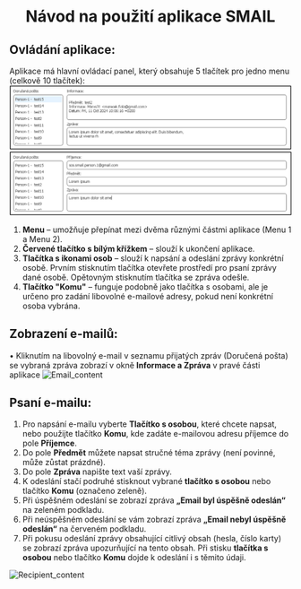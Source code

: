 # <p align="center">Návod na použití aplikace SMAIL</p>
## Ovládání aplikace:
Aplikace má hlavní ovládací panel, který obsahuje 5 tlačítek pro jedno menu (celkově 10 tlačítek):  
 ![MENU_1](smail/screens/smail_email_content_cz.png)
 ![MENU_2](smail/screens/smail_recipient_content_cz.png)
1.	**Menu** – umožňuje přepínat mezi dvěma různými částmi aplikace (Menu 1 a Menu 2).
2.	**Červené tlačítko s bílým křížkem** – slouží k ukončení aplikace.
3.	**Tlačítka s ikonami osob** – slouží k napsání a odeslání zprávy konkrétní osobě. Prvním stisknutím tlačítka otevřete prostředí pro psaní zprávy dané osobě. Opětovným stisknutím tlačítka se zpráva odešle.
4.	**Tlačítko "Komu"** – funguje podobně jako tlačítka s osobami, ale je určeno pro zadání libovolné e-mailové adresy, pokud není konkrétní osoba vybrána.
## Zobrazení e-mailů:
•	Kliknutím na libovolný e-mail v seznamu přijatých zpráv (Doručená pošta) se vybraná zpráva zobrazí v okně **Informace a Zpráva** v pravé části aplikace
 ![Email_content](https://github.com/Marxs31/testing-sos/blob/cc4775e96a10d8273feac5364e4163d0cb4f7499/screens/email_content.png)
## Psaní e-mailu:
1.	Pro napsání e-mailu vyberte **Tlačítko s osobou**, které chcete napsat, nebo použijte tlačítko **Komu**, kde zadáte e-mailovou adresu příjemce do pole **Příjemce**. 
2.	Do pole **Předmět** můžete napsat stručné téma zprávy (není povinné, může zůstat prázdné).
3.	Do pole **Zpráva** napište text vaší zprávy.
4.	K odeslání stačí podruhé stisknout vybrané **tlačítko s osobou** nebo tlačítko **Komu** (označeno zeleně).
5.	Při úspěšném odeslání se zobrazí zpráva **„Email byl úspěšně odeslán“** na zeleném podkladu.
6.	Při neúspěšném odeslání se vám zobrazí zpráva **„Email nebyl úspěšně odeslán“** na červeném podkladu.
7.  Při pokusu odeslání zprávy obsahující citlivý obsah (hesla, číslo karty) se zobrazí zpráva upozurňující na tento obsah. Při stisku **tlačítka s osobou** nebo tlačítko **Komu** dojde k odeslání i s těmito údaji.

 ![Recipient_content](https://github.com/Marxs31/testing-sos/blob/cc4775e96a10d8273feac5364e4163d0cb4f7499/screens/recipient_content.png)
